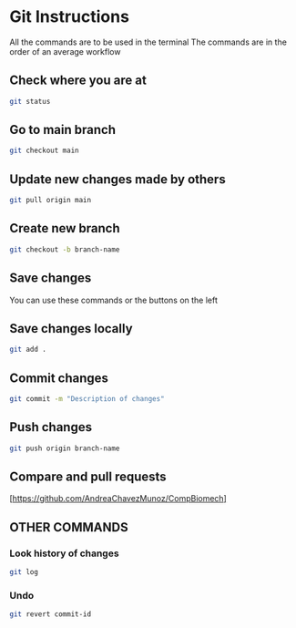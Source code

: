 # Git Instructions

All the commands are to be used in the terminal
The commands are in the order of an average workflow

## Check where you are at

```bash
git status
```

## Go to main branch

```bash
git checkout main
```

## Update new changes made by others

```bash
git pull origin main
```

## Create new branch

```bash
git checkout -b branch-name
```

## Save changes

You can use these commands or the buttons on the left

## Save changes locally

```bash
git add .
```

## Commit changes

```bash
git commit -m "Description of changes"
```

## Push changes

```bash
git push origin branch-name
```

## Compare and pull requests

[https://github.com/AndreaChavezMunoz/CompBiomech]

## OTHER COMMANDS

### Look history of changes

```bash
git log
```

### Undo

```bash
git revert commit-id
```
